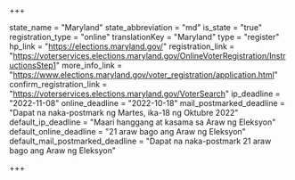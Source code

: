 +++

state_name = "Maryland"
state_abbreviation = "md"
is_state = "true"
registration_type = "online"
translationKey = "Maryland"
type = "register"
hp_link = "https://elections.maryland.gov/"
registration_link = "https://voterservices.elections.maryland.gov/OnlineVoterRegistration/InstructionsStep1"
more_info_link = "https://www.elections.maryland.gov/voter_registration/application.html"
confirm_registration_link = "https://voterservices.elections.maryland.gov/VoterSearch"
ip_deadline = "2022-11-08"
online_deadline = "2022-10-18"
mail_postmarked_deadline = "Dapat na naka-postmark ng Martes, ika-18 ng Oktubre 2022"
default_ip_deadline = "Maari hanggang at kasama sa  Araw ng Eleksyon"
default_online_deadline = "21 araw bago ang Araw ng Eleksyon"
default_mail_postmarked_deadline = "Dapat na naka-postmark  21 araw bago ang Araw ng Eleksyon"

+++
